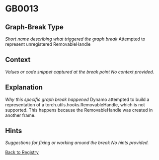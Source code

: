 # GB0013

## Graph-Break Type
*Short name describing what triggered the graph break*
Attempted to represent unregistered RemovableHandle

## Context
*Values or code snippet captured at the break point*
*No context provided.*

## Explanation
*Why this specific graph break happened*
Dynamo attempted to build a representation of a torch.utils.hooks.RemovableHandle, which is not supported. This happens because the RemovableHandle was created in another frame.

## Hints
*Suggestions for fixing or working around the break*
*No hints provided.*



[Back to Registry](../index.md)
